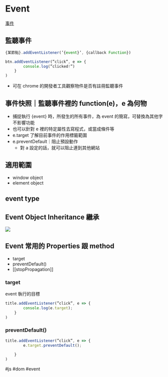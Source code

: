 # Event
[事件](https://developer.mozilla.org/zh-TW/docs/Web/Events)

## 監聽事件
```js
{某節點}.addEventListener(’{event}’, {callback Function})
```

```js
btn.addEventListener(”click”, e => {
		console.log(”clicked!”)
	}
)
```
-   可在 chrome 的開發者工具觀察物件是否有註冊監聽事件
## 事件快照｜監聽事件裡的 function(e)，e 為何物
-   捕捉執行 {event} 時，所發生的所有事件，為 event 的簡寫，可替換為其他字不影響功能
-   也可以針對 e 裡的特定屬性去寫程式，或當成條件等
-   e.target 了解目前事件的作用標籤範圍
-   e.preventDefault｜阻止預設動作
	-   對 a 設定的話，就可以阻止連到其他網站

## 適用範圍
- window object
- element object
## event type
## Event Object Inheritance 繼承
![](https://i.imgur.com/YmH97EB.png)


## Event 常用的 Properties 跟 method
- target
- preventDefault()
- [[stopPropagation]]
### target
event 執行的目標
```js
title.addEventListener(”click”, e => {
		console.log(e.target);
	}
)
```
### preventDefault()
```js
title.addEventListener(”click”, e => {
		e.target.preventDefault();
		
	}
)
```

#js #dom #event